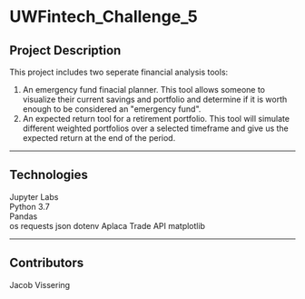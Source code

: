 # UWFintech_Challenge_5

## Project Description
This project includes two seperate financial analysis tools:
1. An emergency fund finacial planner. This tool allows someone to visualize their current savings and portfolio and determine if it is worth enough to be considered an "emergency fund".
2. An expected return tool for a retirement portfolio. This tool will simulate different weighted portfolios over a selected timeframe and give us the expected return at the end of the period. 

---
## Technologies
Jupyter Labs  
Python 3.7    
Pandas  
os
requests
json
dotenv
Aplaca Trade API
matplotlib  

---
## Contributors
Jacob Vissering
